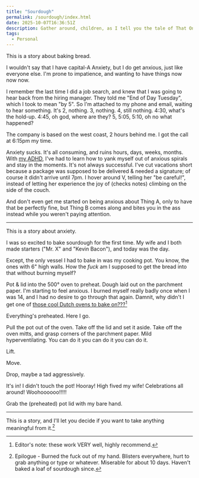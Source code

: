 ```yaml
---
title: "Sourdough"
permalink: /sourdough/index.html
date: 2025-10-07T16:36:51Z
description: Gather around, children, as I tell you the tale of That One Time I Made Sourdough
tags: 
  - Personal
---
```


This is a story about baking bread.

I wouldn't say that I have capital-A Anxiety, but I do get anxious, just like everyone else. I'm prone to impatience, and wanting to have things now now now.

I remember the last time I did a job search, and knew that I was going to hear back from the hiring manager. They told me "End of Day Tuesday", which I took to mean "by 5". So I'm attached to my phone and email, waiting to hear something. It's 2, nothing. 3, nothing. 4, still nothing. 4:30, what's the hold-up. 4:45, oh god, where are they? 5, 5:05, 5:10, oh no what happened?

The company is based on the west coast, 2 hours behind me. I got the call at 6:15pm my time.

Anxiety sucks. It's all consuming, and ruins hours, days, weeks, months. With [my ADHD](/blog/tags/#adhd), I've had to learn how to yank myself out of anxious spirals and stay in the moments. It's not always successful. I've cut vacations short because a package was supposed to be delivered & needed a signature; of course it didn't arrive until 7pm. I hover around V, telling her "be careful!", instead of letting her experience the joy of (checks notes) climbing on the side of the couch.

And don't even get me started on being anxious about Thing A, only to have that be perfectly fine, but Thing B comes along and bites you in the ass instead while you weren't paying attention.

---

This is a story about anxiety.

I was so excited to bake sourdough for the first time. My wife and I both made starters ("Mr. X" and "Kevin Bacon"), and today was the day.

Except, the only vessel I had to bake in was my cooking pot. You know, the ones with 6" high walls. How the *fuck* am I supposed to get the bread into that without burning myself?

Pot & lid into the 500° oven to preheat. Dough laid out on the parchment paper. I'm starting to feel anxious. I burned myself really badly once when I was 14, and I had no desire to go through that again. Damnit, why didn't I get one of [those cool Dutch ovens to bake on???](https://a.co/d/93K8vVP)[^1]

[^1]: Editor's note: these work VERY well, highly recommend.

Everything's preheated. Here I go.

Pull the pot out of the oven. Take off the lid and set it aside. Take off the oven mitts, and grasp corners of the parchment paper. Mild hyperventilating. You can do it you can do it you can do it.

Lift.

Move.

Drop, maybe a tad aggressively.

It's in! I didn't touch the pot! Hooray! High fived my wife! Celebrations all around! Woohoooooo!!!!!

Grab the (preheated) pot lid with my bare hand.

---

This is a story, and I'll let you decide if you want to take anything meaningful from it.[^2]

[^2]: Epilogue - Burned the fuck out of my hand. Blisters everywhere, hurt to grab anything or type or whatever. Miserable for about 10 days. Haven't baked a loaf of sourdough since.
